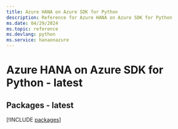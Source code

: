 ```yaml
---
title: Azure HANA on Azure SDK for Python
description: Reference for Azure HANA on Azure SDK for Python
ms.date: 04/29/2024
ms.topic: reference
ms.devlang: python
ms.service: hanaonazure
---
```

# Azure HANA on Azure SDK for Python - latest
## Packages - latest
[!INCLUDE [packages](hana-on-azure-index.md)]